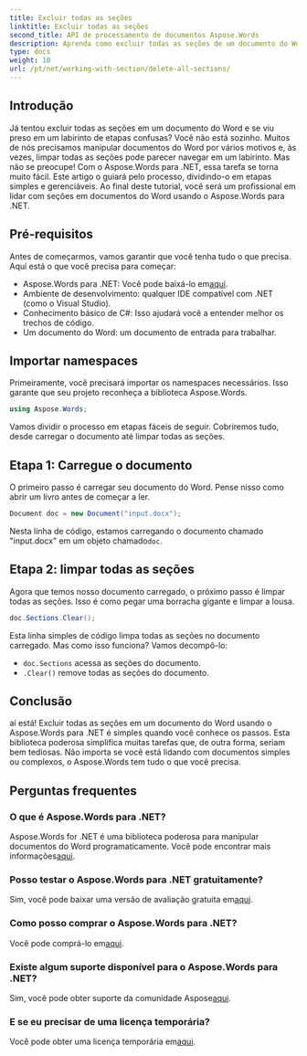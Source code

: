 ```yaml
---
title: Excluir todas as seções
linktitle: Excluir todas as seções
second_title: API de processamento de documentos Aspose.Words
description: Aprenda como excluir todas as seções de um documento do Word usando o Aspose.Words para .NET com este guia passo a passo fácil de seguir.
type: docs
weight: 10
url: /pt/net/working-with-section/delete-all-sections/
---
```

## Introdução

Já tentou excluir todas as seções em um documento do Word e se viu preso em um labirinto de etapas confusas? Você não está sozinho. Muitos de nós precisamos manipular documentos do Word por vários motivos e, às vezes, limpar todas as seções pode parecer navegar em um labirinto. Mas não se preocupe! Com o Aspose.Words para .NET, essa tarefa se torna muito fácil. Este artigo o guiará pelo processo, dividindo-o em etapas simples e gerenciáveis. Ao final deste tutorial, você será um profissional em lidar com seções em documentos do Word usando o Aspose.Words para .NET.

## Pré-requisitos

Antes de começarmos, vamos garantir que você tenha tudo o que precisa. Aqui está o que você precisa para começar:

-  Aspose.Words para .NET: Você pode baixá-lo em[aqui](https://releases.aspose.com/words/net/).
- Ambiente de desenvolvimento: qualquer IDE compatível com .NET (como o Visual Studio).
- Conhecimento básico de C#: Isso ajudará você a entender melhor os trechos de código.
- Um documento do Word: um documento de entrada para trabalhar.

## Importar namespaces

Primeiramente, você precisará importar os namespaces necessários. Isso garante que seu projeto reconheça a biblioteca Aspose.Words.

```csharp
using Aspose.Words;
```

Vamos dividir o processo em etapas fáceis de seguir. Cobriremos tudo, desde carregar o documento até limpar todas as seções.

## Etapa 1: Carregue o documento

O primeiro passo é carregar seu documento do Word. Pense nisso como abrir um livro antes de começar a ler.

```csharp
Document doc = new Document("input.docx");
```

 Nesta linha de código, estamos carregando o documento chamado "input.docx" em um objeto chamado`doc`.

## Etapa 2: limpar todas as seções

Agora que temos nosso documento carregado, o próximo passo é limpar todas as seções. Isso é como pegar uma borracha gigante e limpar a lousa.

```csharp
doc.Sections.Clear();
```

Esta linha simples de código limpa todas as seções no documento carregado. Mas como isso funciona? Vamos decompô-lo:

- `doc.Sections` acessa as seções do documento.
- `.Clear()` remove todas as seções do documento.

## Conclusão

aí está! Excluir todas as seções em um documento do Word usando o Aspose.Words para .NET é simples quando você conhece os passos. Esta biblioteca poderosa simplifica muitas tarefas que, de outra forma, seriam bem tediosas. Não importa se você está lidando com documentos simples ou complexos, o Aspose.Words tem tudo o que você precisa. 

## Perguntas frequentes

### O que é Aspose.Words para .NET?
 Aspose.Words for .NET é uma biblioteca poderosa para manipular documentos do Word programaticamente. Você pode encontrar mais informações[aqui](https://reference.aspose.com/words/net/).

### Posso testar o Aspose.Words para .NET gratuitamente?
 Sim, você pode baixar uma versão de avaliação gratuita em[aqui](https://releases.aspose.com/).

### Como posso comprar o Aspose.Words para .NET?
 Você pode comprá-lo em[aqui](https://purchase.aspose.com/buy).

### Existe algum suporte disponível para o Aspose.Words para .NET?
Sim, você pode obter suporte da comunidade Aspose[aqui](https://forum.aspose.com/c/words/8).

### E se eu precisar de uma licença temporária?
 Você pode obter uma licença temporária em[aqui](https://purchase.aspose.com/temporary-license/).